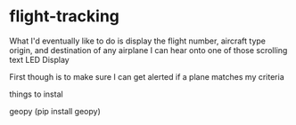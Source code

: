 # flight-tracking

What I'd eventually like to do is display the flight number, aircraft type
origin, and destination of any airplane I can hear onto one of those
scrolling text LED Display

First though is to make sure I can get alerted if a plane matches my criteria

things to instal 

geopy (pip install geopy)
